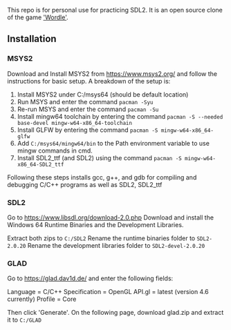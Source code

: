 This repo is for personal use for practicing SDL2. It is an open source clone of the game ['Wordle'](https://www.powerlanguage.co.uk/wordle/).

## Installation

### MSYS2

Download and Install MSYS2 from https://www.msys2.org/ and follow the instructions for basic setup. A breakdown of the setup is:
1. Install MSYS2 under C:/msys64 (should be default location)
2. Run MSYS and enter the command `pacman -Syu`
3. Re-run MSYS and enter the command `pacman -Su`
4. Install mingw64 toolchain by entering the command `pacman -S --needed base-devel mingw-w64-x86_64-toolchain`
5. Install GLFW by entering the command `pacman -S mingw-w64-x86_64-glfw`
6. Add `C:/msys64/mingw64/bin` to the Path environment variable to use mingw commands in cmd.
7. Install SDL2_ttf (and SDL2) using the command `pacman -S mingw-w64-x86_64-SDL2_ttf`

Following these steps installs gcc, g++, and gdb for compiling and debugging C/C++ programs as well as SDL2, SDL2_ttf

### SDL2

Go to https://www.libsdl.org/download-2.0.php
Download and install the Windows 64 Runtime Binaries and the Development Libraries.

Extract both zips to `C:/SDL2`
Rename the runtime binaries folder to `SDL2-2.0.20`
Rename the development libraries folder to `SDL2-devel-2.0.20` 

### GLAD

Go to https://glad.dav1d.de/ and enter the following fields:

Language = C/C++
Specification = OpenGL
API.gl = latest (version 4.6 currently)
Profile = Core

Then click 'Generate'. On the following page, download glad.zip and extract it to `C:/GLAD`

